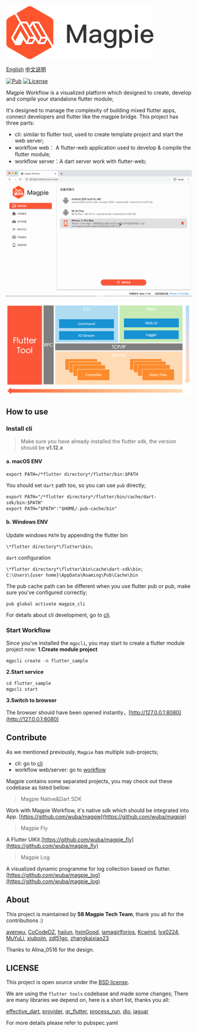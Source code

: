 ![](workflow/doc/images/logo-small.png)

[English](README.md) [中文说明](README-zh.md)

[![Pub](https://img.shields.io/pub/v/magpie_cli.svg)](https://pub.dartlang.org/packages/magpie_cli)
[![License](https://img.shields.io/badge/license-BSD-green.svg)](LICENSE)

Magpie Workflow is a visualized platform which designed to create, develop and compile your 
standalone flutter module;

It's designed to manage the complexity of building mixed flutter apps,  connect developers and flutter like the magpie bridge. This project has three parts:
* cli: similar to flutter tool, used to create template project and start the web server;
* workflow web： A flutter-web application used to develop & compile the flutter module;
* workflow server：A dart server work with flutter-web;

![](workflow/doc/images/workflow-preview.gif)

![](workflow/doc/images/workflow-arc.png)

## How to use

### Install cli

> Make sure you have already installed the flutter sdk, the version should be **v1.12.x**

#### a. macOS ENV

```
export PATH=/*flutter directory*/flutter/bin:$PATH
```

You should set `dart` path too, so you can use `pub` directly;

```
export PATH="/*flutter directory*/flutter/bin/cache/dart-sdk/bin:$PATH"
export PATH="$PATH":"$HOME/.pub-cache/bin"
```
#### b. Windows ENV
Update windows `PATH` by appending the flutter bin

```
\*flutter directory*\flutter\bin;
```
`dart` configuration

```
\*flutter directory*\flutter\bin\cache\dart-sdk\bin;
C:\Users\{user home}\AppData\Roaming\Pub\Cache\bin
```

The pub cache path can be different when you use flutter pub or pub, make sure you've configured correctly; 

```shell
pub global activate magpie_cli
```

For details about cli development, go to [cli](CLI.md).

### Start Workflow

Since you've installed the `mgpcli`, you may start to create a flutter  module project now:
**1.Create module project**

```shell
mgpcli create -n flutter_sample
```

**2.Start service**

```shell
cd flutter_sample
mgpcli start
```

**3.Switch to browser**

The browser should  have been opened instantly，[http://127.0.0.1:8080](http://127.0.0.1:8080)

## Contribute
As we mentioned previously, `Magpie` has multiple sub-projects;

* cli: go to [cli](CLI.md)
* workflow web/server: go to [workflow](workflow/README.md)

Magpie contains some separated projects, you may check out these codebase as listed bellow:

> Magpie Native&Dart SDK


Work with Magpie Workflow, it's native sdk which should be integrated into App. [https://github.com/wuba/magpie](https://github.com/wuba/magpie)

> Magpie Fly 

A Flutter UIKit.[https://github.com/wuba/magpie_fly](https://github.com/wuba/magpie_fly)

> Magpie Log

A visualized dynamic programme for log collection based on flutter. [https://github.com/wuba/magpie_log](https://github.com/wuba/magpie_log)

## About

This project is maintained by **58 Magpie Tech Team**, thank you all for the contributions :)

[avenwu](https://github.com/avenwu), [CoCodeDZ](https://github.com/3aaap), [haijun](https://github.com/153493932), [hxinGood](https://github.com/hxinGood), [iamagirlforios](https://github.com/iamagirlforios), [Kcwind](https://github.com/Kcwind), [lyx0224](https://github.com/lyx0224), [MuYuLi](https://github.com/MuYuLi), [xiubojin](https://github.com/xiubojin), [zdl51go](https://github.com/zdl51go), [zhangkaixiao23](https://github.com/zhangkaixiao23)

Thanks to Alina_0516 for the design.

## LICENSE

This project is open source under the [BSD license](LICENSE).

We are using the `flutter tools` codebase and made some changes; There are many libraries we depend on, here is a short list, thanks you all:

[effective_dart](https://pub.dev/packages/effective_dart), [provider](https://pub.dev/packages/provider), [qr_flutter](https://pub.dev/packages/qr_flutter), [process_run](https://pub.dev/packages/process_run), [dio](https://pub.dev/packages/dio), [jaguar](https://pub.dev/packages/jaguar)

For more details please refer to pubspec.yaml

